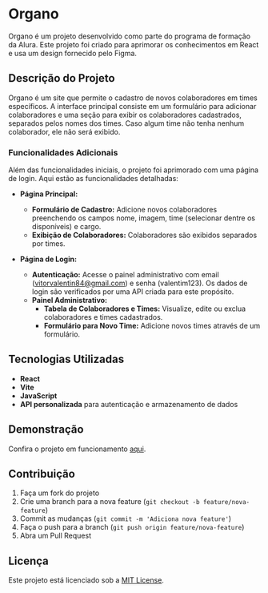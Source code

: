 # Organo

Organo é um projeto desenvolvido como parte do programa de formação da Alura. Este projeto foi criado para aprimorar os conhecimentos em React e usa um design fornecido pelo Figma.

## Descrição do Projeto

Organo é um site que permite o cadastro de novos colaboradores em times específicos. A interface principal consiste em um formulário para adicionar colaboradores e uma seção para exibir os colaboradores cadastrados, separados pelos nomes dos times. Caso algum time não tenha nenhum colaborador, ele não será exibido.

### Funcionalidades Adicionais

Além das funcionalidades iniciais, o projeto foi aprimorado com uma página de login. Aqui estão as funcionalidades detalhadas:

- **Página Principal:**
  - **Formulário de Cadastro:** Adicione novos colaboradores preenchendo os campos nome, imagem, time (selecionar dentre os disponíveis) e cargo.
  - **Exibição de Colaboradores:** Colaboradores são exibidos separados por times.

- **Página de Login:**
  - **Autenticação:** Acesse o painel administrativo com email (vitorvalentin84@gmail.com) e senha (valentim123). Os dados de login são verificados por uma API criada para este propósito.
  - **Painel Administrativo:** 
    - **Tabela de Colaboradores e Times:** Visualize, edite ou exclua colaboradores e times cadastrados.
    - **Formulário para Novo Time:** Adicione novos times através de um formulário.

## Tecnologias Utilizadas

- **React**
- **Vite**
- **JavaScript**
- **API personalizada** para autenticação e armazenamento de dados

## Demonstração

Confira o projeto em funcionamento [aqui](https://organo-nu-liart.vercel.app).

## Contribuição

1. Faça um fork do projeto
2. Crie uma branch para a nova feature (`git checkout -b feature/nova-feature`)
3. Commit as mudanças (`git commit -m 'Adiciona nova feature'`)
4. Faça o push para a branch (`git push origin feature/nova-feature`)
5. Abra um Pull Request

## Licença

Este projeto está licenciado sob a [MIT License](LICENSE).
